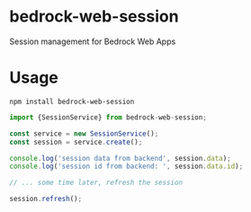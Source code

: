 # bedrock-web-session
Session management for Bedrock Web Apps

# Usage

```
npm install bedrock-web-session
```

```js
import {SessionService} from bedrock-web-session;

const service = new SessionService();
const session = service.create();

console.log('session data from backend', session.data);
console.log('session id from backend: ', session.data.id);

// ... some time later, refresh the session

session.refresh();

```
